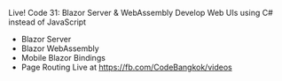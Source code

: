 Live! Code 31: Blazor Server & WebAssembly
Develop Web UIs using C# instead of JavaScript
- Blazor Server
- Blazor WebAssembly
- Mobile Blazor Bindings
- Page Routing
Live at https://fb.com/CodeBangkok/videos